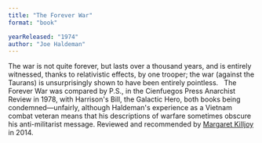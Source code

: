 ```yaml
---
title: "The Forever War"
format: "book"

yearReleased: "1974"
author: "Joe Haldeman"
---
```

The war is not quite forever, but lasts over a thousand  years, and is entirely witnessed, thanks to relativistic effects, by one  trooper; the war (against the Taurans) is unsurprisingly shown to have been  entirely pointless.
 
The Forever War was compared by P.S.,  in the Cienfuegos Press Anarchist Review in 1978, with Harrison's  Bill, the Galactic Hero, both books being condemned—unfairly, although  Haldeman's experience as a Vietnam combat veteran means that his descriptions of  warfare sometimes obscure his anti-militarist message. Reviewed and recommended  by <a href="http://www.anarchogeekreview.com/books/the-forever-war-by-joe-haldeman"> Margaret Killjoy</a> in 2014.
 